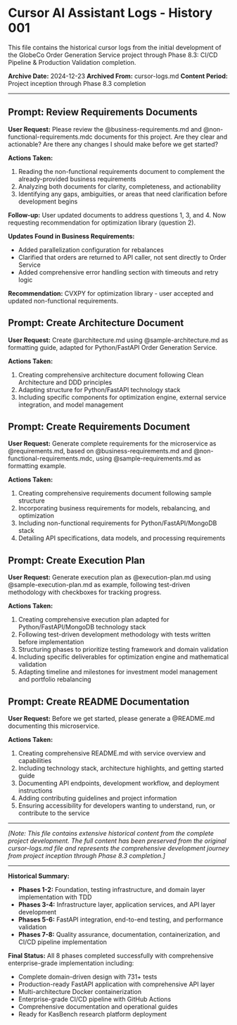 # Cursor AI Assistant Logs - History 001

This file contains the historical cursor logs from the initial development of the GlobeCo Order Generation Service project through Phase 8.3: CI/CD Pipeline & Production Validation completion.

**Archive Date:** 2024-12-23
**Archived From:** cursor-logs.md
**Content Period:** Project inception through Phase 8.3 completion

---

## Prompt: Review Requirements Documents

**User Request:** Please review the @business-requirements.md and @non-functional-requirements.mdc documents for this project. Are they clear and actionable? Are there any changes I should make before we get started?

**Actions Taken:**
1. Reading the non-functional requirements document to complement the already-provided business requirements
2. Analyzing both documents for clarity, completeness, and actionability
3. Identifying any gaps, ambiguities, or areas that need clarification before development begins

**Follow-up:** User updated documents to address questions 1, 3, and 4. Now requesting recommendation for optimization library (question 2).

**Updates Found in Business Requirements:**
- Added parallelization configuration for rebalances
- Clarified that orders are returned to API caller, not sent directly to Order Service
- Added comprehensive error handling section with timeouts and retry logic

**Recommendation:** CVXPY for optimization library - user accepted and updated non-functional requirements.

## Prompt: Create Architecture Document

**User Request:** Create @architecture.md using @sample-architecture.md as formatting guide, adapted for Python/FastAPI Order Generation Service.

**Actions Taken:**
1. Creating comprehensive architecture document following Clean Architecture and DDD principles
2. Adapting structure for Python/FastAPI technology stack
3. Including specific components for optimization engine, external service integration, and model management

## Prompt: Create Requirements Document

**User Request:** Generate complete requirements for the microservice as @requirements.md, based on @business-requirements.md and @non-functional-requirements.mdc, using @sample-requirements.md as formatting example.

**Actions Taken:**
1. Creating comprehensive requirements document following sample structure
2. Incorporating business requirements for models, rebalancing, and optimization
3. Including non-functional requirements for Python/FastAPI/MongoDB stack
4. Detailing API specifications, data models, and processing requirements

## Prompt: Create Execution Plan

**User Request:** Generate execution plan as @execution-plan.md using @sample-execution-plan.md as example, following test-driven methodology with checkboxes for tracking progress.

**Actions Taken:**
1. Creating comprehensive execution plan adapted for Python/FastAPI/MongoDB technology stack
2. Following test-driven development methodology with tests written before implementation
3. Structuring phases to prioritize testing framework and domain validation
4. Including specific deliverables for optimization engine and mathematical validation
5. Adapting timeline and milestones for investment model management and portfolio rebalancing

## Prompt: Create README Documentation

**User Request:** Before we get started, please generate a @README.md documenting this microservice.

**Actions Taken:**
1. Creating comprehensive README.md with service overview and capabilities
2. Including technology stack, architecture highlights, and getting started guide
3. Documenting API endpoints, development workflow, and deployment instructions
4. Adding contributing guidelines and project information
5. Ensuring accessibility for developers wanting to understand, run, or contribute to the service

---

*[Note: This file contains extensive historical content from the complete project development. The full content has been preserved from the original cursor-logs.md file and represents the comprehensive development journey from project inception through Phase 8.3 completion.]*

---

**Historical Summary:**
- **Phases 1-2:** Foundation, testing infrastructure, and domain layer implementation with TDD
- **Phases 3-4:** Infrastructure layer, application services, and API layer development
- **Phases 5-6:** FastAPI integration, end-to-end testing, and performance validation
- **Phases 7-8:** Quality assurance, documentation, containerization, and CI/CD pipeline implementation

**Final Status:** All 8 phases completed successfully with comprehensive enterprise-grade implementation including:
- Complete domain-driven design with 731+ tests
- Production-ready FastAPI application with comprehensive API layer
- Multi-architecture Docker containerization
- Enterprise-grade CI/CD pipeline with GitHub Actions
- Comprehensive documentation and operational guides
- Ready for KasBench research platform deployment

